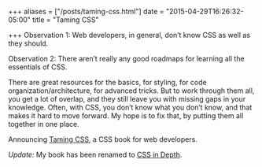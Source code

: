 +++
aliases = ["/posts/taming-css.html"]
date = "2015-04-29T16:26:32-05:00"
title = "Taming CSS"

+++
Observation 1: Web developers, in general, don’t know CSS as well as they should.

Observation 2: There aren’t really any good roadmaps for learning all the essentials of CSS.

There are great resources for the basics, for styling, for code organization/architecture, for advanced tricks. But to work through them all, you get a lot of overlap, and they still leave you with missing gaps in your knowledge. Often, with CSS, you don’t know what you don’t know, and that makes it hard to move forward. My hope is to fix that, by putting them all together in one place.

Announcing <a href="https://github.com/keithjgrant/Taming-CSS">Taming CSS</a>, a CSS book for web developers.

*Update:* My book has been renamed to <a href="http://manning.com/books/css-in-depth">CSS in Depth</a>.
